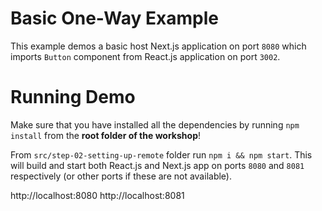 # Basic One-Way Example

This example demos a basic host Next.js application on port `8080` which imports `Button` component from React.js application on port `3002`.

# Running Demo

Make sure that you have installed all the dependencies by running `npm install` from the **root folder of the workshop**!

From `src/step-02-setting-up-remote` folder run `npm i && npm start`. This will build and start both React.js and Next.js app on ports `8080` and `8081` respectively (or other ports if these are not available).

http://localhost:8080
http://localhost:8081

